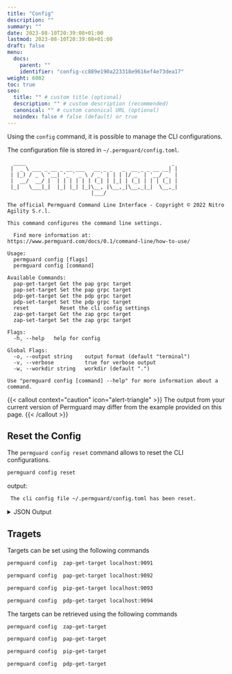```yaml
---
title: "Config"
description: ""
summary: ""
date: 2023-08-10T20:39:08+01:00
lastmod: 2023-08-10T20:39:08+01:00
draft: false
menu:
  docs:
    parent: ""
    identifier: "config-cc889e190a223318e9616ef4e73dea17"
weight: 6002
toc: true
seo:
  title: "" # custom title (optional)
  description: "" # custom description (recommended)
  canonical: "" # custom canonical URL (optional)
  noindex: false # false (default) or true
---
```

Using the `config` command, it is possible to manage the CLI configurations.

The configuration file is stored in `~/.permguard/config.toml`.

```text
  ____                                               _
 |  _ \ ___ _ __ _ __ ___   __ _ _   _  __ _ _ __ __| |
 | |_) / _ \ '__| '_ ` _ \ / _` | | | |/ _` | '__/ _` |
 |  __/  __/ |  | | | | | | (_| | |_| | (_| | | | (_| |
 |_|   \___|_|  |_| |_| |_|\__, |\__,_|\__,_|_|  \__,_|
                           |___/

The official Permguard Command Line Interface - Copyright © 2022 Nitro Agility S.r.l.

This command configures the command line settings.

  Find more information at: https://www.permguard.com/docs/0.1/command-line/how-to-use/

Usage:
  permguard config [flags]
  permguard config [command]

Available Commands:
  pap-get-target Get the pap grpc target
  pap-set-target Set the pap grpc target
  pdp-get-target Get the pdp grpc target
  pdp-set-target Set the pdp grpc target
  reset          Reset the cli config settings
  zap-get-target Get the zap grpc target
  zap-set-target Set the zap grpc target

Flags:
  -h, --help   help for config

Global Flags:
  -o, --output string    output format (default "terminal")
  -v, --verbose          true for verbose output
  -w, --workdir string   workdir (default ".")

Use "permguard config [command] --help" for more information about a command.
```

{{< callout context="caution" icon="alert-triangle" >}}
The output from your current version of Permguard may differ from the example provided on this page.
{{< /callout >}}

## Reset the Config

The `permguard config reset` command allows to reset the CLI configurations.

```bash
permguard config reset
```

output:

```bash
 The cli config file ~/.permguard/config.toml has been reset.
```

<details>
  <summary>
    JSON Output
  </summary>

```bash
permguard config reset --output json
```

output:

```json
{
  "cli": {
    "config_file": "~/.permguard/config.toml"
  }
}
```

</details>

## Tragets

Targets can be set using the following commands

```bash
permguard config  zap-get-target localhost:9091
```

```bash
permguard config  pap-get-target localhost:9092
```

```bash
permguard config  pip-get-target localhost:9093
```

```bash
permguard config  pdp-get-target localhost:9094
```

The targets can be retrieved using the following commands

```bash
permguard config  zap-get-target
```

```bash
permguard config  pap-get-target
```

```bash
permguard config  pip-get-target
```

```bash
permguard config  pdp-get-target
```

